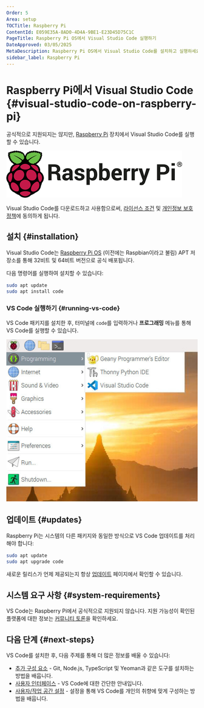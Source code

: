 ```yaml
---
Order: 5
Area: setup
TOCTitle: Raspberry Pi
ContentId: E059E35A-8AD0-4D4A-9BE1-E23D45D75C1C
PageTitle: Raspberry Pi OS에서 Visual Studio Code 실행하기
DateApproved: 03/05/2025
MetaDescription: Raspberry Pi OS에서 Visual Studio Code를 설치하고 실행하세요.
sidebar_label: Raspberry Pi
---
```

# Raspberry Pi에서 Visual Studio Code {#visual-studio-code-on-raspberry-pi}

공식적으로 지원되지는 않지만, [Raspberry Pi](https://www.raspberrypi.org) 장치에서 Visual Studio Code를 실행할 수 있습니다.

[![Raspberry Pi 로고](images/raspberry-pi-os/RPi-Logo-Landscape-Reg-SCREEN.png)](https://www.raspberrypi.org)

Visual Studio Code를 다운로드하고 사용함으로써, [라이선스 조건](https://code.visualstudio.com/license) 및 [개인정보 보호 정책](https://go.microsoft.com/fwlink/?LinkID=528096&clcid=0x409)에 동의하게 됩니다.

## 설치 {#installation}

Visual Studio Code는 [Raspberry Pi OS](https://www.raspberrypi.org/software/operating-systems) (이전에는 Raspbian이라고 불림) APT 저장소를 통해 32비트 및 64비트 버전으로 공식 배포됩니다.

다음 명령어를 실행하여 설치할 수 있습니다:

```bash
sudo apt update
sudo apt install code
```

### VS Code 실행하기 {#running-vs-code}

VS Code 패키지를 설치한 후, 터미널에 `code`를 입력하거나 **프로그래밍** 메뉴를 통해 VS Code를 실행할 수 있습니다.

![Raspberry Pi의 프로그래밍 메뉴 아래의 Visual Studio Code](images/raspberry-pi-os/vscode-under-programming.jpg)

## 업데이트 {#updates}

Raspberry Pi는 시스템의 다른 패키지와 동일한 방식으로 VS Code 업데이트를 처리해야 합니다:

```bash
sudo apt update
sudo apt upgrade code
```

새로운 릴리스가 언제 제공되는지 항상 [업데이트](/updates) 페이지에서 확인할 수 있습니다.

## 시스템 요구 사항 {#system-requirements}

VS Code는 Raspberry Pi에서 공식적으로 지원되지 않습니다. 지원 가능성이 확인된 플랫폼에 대한 정보는 [커뮤니티 토론](https://github.com/microsoft/vscode-discussions/discussions/2379)을 확인하세요.

## 다음 단계 {#next-steps}

VS Code를 설치한 후, 다음 주제를 통해 더 많은 정보를 배울 수 있습니다:

* [추가 구성 요소](/docs/setup/additional-components.md) - Git, Node.js, TypeScript 및 Yeoman과 같은 도구를 설치하는 방법을 배웁니다.
* [사용자 인터페이스](/docs/getstarted/userinterface.md) - VS Code에 대한 간단한 안내입니다.
* [사용자/작업 공간 설정](/docs/editor/settings.md) - 설정을 통해 VS Code를 개인의 취향에 맞게 구성하는 방법을 배웁니다.
